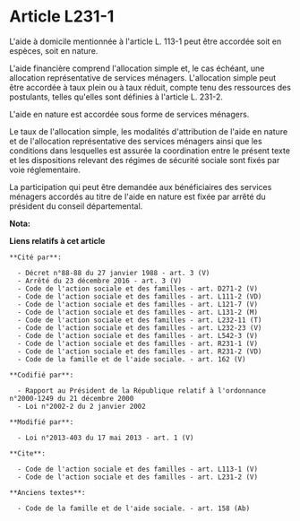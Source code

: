 # Article L231-1

L'aide à domicile mentionnée à l'article L. 113-1 peut être accordée soit en espèces, soit en nature. 

L'aide financière comprend l'allocation simple et, le cas échéant, une allocation représentative de services ménagers.
L'allocation simple peut être accordée à taux plein ou à taux réduit, compte tenu des ressources des postulants, telles
qu'elles sont définies à l'article L. 231-2. 

L'aide en nature est accordée sous forme de services ménagers. 

Le taux de l'allocation simple, les modalités d'attribution de l'aide en nature et de l'allocation représentative des
services ménagers ainsi que les conditions dans lesquelles est assurée la coordination entre le présent texte et les
dispositions relevant des régimes de sécurité sociale sont fixés par voie réglementaire. 

La participation qui peut être demandée aux bénéficiaires des services ménagers accordés au titre de l'aide en nature est
fixée par arrêté du président du conseil départemental.

**Nota:**



**Liens relatifs à cet article**

	**Cité par**:

	  - Décret n°88-88 du 27 janvier 1988 - art. 3 (V)
	  - Arrêté du 23 décembre 2016 - art. 3 (V)
	  - Code de l'action sociale et des familles - art. D271-2 (V)
	  - Code de l'action sociale et des familles - art. L111-2 (VD)
	  - Code de l'action sociale et des familles - art. L121-7 (V)
	  - Code de l'action sociale et des familles - art. L131-2 (M)
	  - Code de l'action sociale et des familles - art. L232-11 (T)
	  - Code de l'action sociale et des familles - art. L232-23 (V)
	  - Code de l'action sociale et des familles - art. L542-3 (V)
	  - Code de l'action sociale et des familles - art. R231-1 (V)
	  - Code de l'action sociale et des familles - art. R231-2 (VD)
	  - Code de la famille et de l'aide sociale. - art. 162 (V)

	**Codifié par**:

	  - Rapport au Président de la République relatif à l'ordonnance n°2000-1249 du 21 décembre 2000
	  - Loi n°2002-2 du 2 janvier 2002

	**Modifié par**:

	  - Loi n°2013-403 du 17 mai 2013 - art. 1 (V)

	**Cite**:

	  - Code de l'action sociale et des familles - art. L113-1 (V)
	  - Code de l'action sociale et des familles - art. L231-2 (V)

	**Anciens textes**:

	  - Code de la famille et de l'aide sociale. - art. 158 (Ab)
